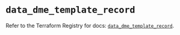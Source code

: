 # `data_dme_template_record`

Refer to the Terraform Registry for docs: [`data_dme_template_record`](https://registry.terraform.io/providers/dnsmadeeasy/dme/1.0.8/docs/data-sources/template_record).
